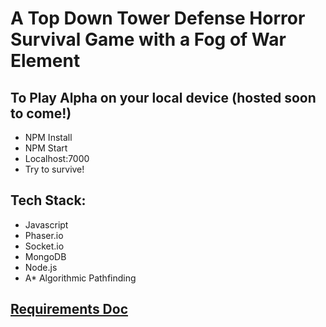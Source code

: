 # A Top Down Tower Defense Horror Survival Game with a Fog of War Element

## To Play Alpha on your local device (hosted soon to come!)
* NPM Install
* NPM Start
* Localhost:7000
* Try to survive!

## Tech Stack:

* Javascript
* Phaser.io
* Socket.io
* MongoDB
* Node.js
* A* Algorithmic Pathfinding

## [Requirements Doc](https://docs.google.com/document/d/1uq8fucy3KjtSrrxY1A3BZ9wdiXPOfuDC3Cw5ZJEdDjQ/edit?usp=sharing)
